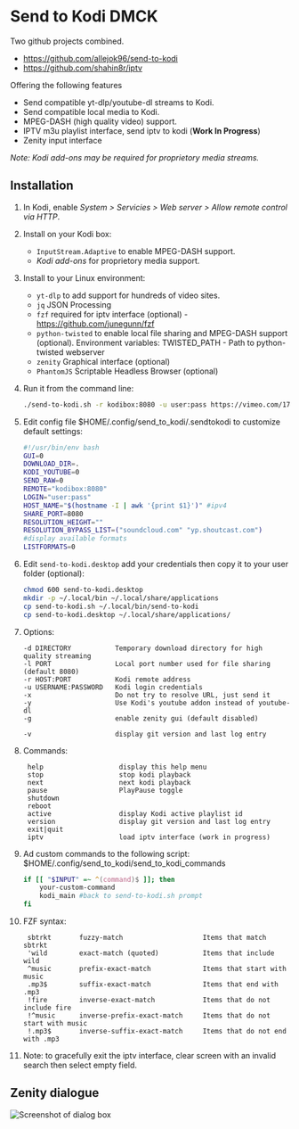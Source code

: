 # Send to Kodi DMCK

Two github projects combined.

* https://github.com/allejok96/send-to-kodi
* https://github.com/shahin8r/iptv

Offering the following features

* Send compatible yt-dlp/youtube-dl streams to Kodi.
* Send compatible local media to Kodi.
* MPEG-DASH (high quality video) support.
* IPTV m3u playlist interface, send iptv to kodi (__Work In Progress__)
* Zenity input interface

*Note: Kodi add-ons may be required for proprietory media streams.*

## Installation

1. In Kodi, enable *System > Servicies > Web server > Allow remote control via HTTP*.

1. Install on your Kodi box:
   * `InputStream.Adaptive` to enable MPEG-DASH support.
   * *Kodi add-ons* for proprietory media support.

1. Install to your Linux environment:
   * `yt-dlp`           to add support for hundreds of video sites.
   * `jq`               JSON Processing
   * `fzf`              required for iptv interface (optional) - https://github.com/junegunn/fzf
   * `python-twisted`   to enable local file sharing and MPEG-DASH support (optional). Environment variables: TWISTED_PATH - Path to python-twisted webserver
   * `zenity`           Graphical interface (optional)
   * `PhantomJS`        Scriptable Headless Browser (optional)

1. Run it from the command line:
    ```bash
    ./send-to-kodi.sh -r kodibox:8080 -u user:pass https://vimeo.com/174312494
    ```

1. Edit config file $HOME/.config/send_to_kodi/.sendtokodi to customize default settings:
    ```bash
    #!/usr/bin/env bash
    GUI=0
    DOWNLOAD_DIR=.
    KODI_YOUTUBE=0
    SEND_RAW=0
    REMOTE="kodibox:8080"
    LOGIN="user:pass"
    HOST_NAME="$(hostname -I | awk '{print $1}')" #ipv4
    SHARE_PORT=8080
    RESOLUTION_HEIGHT=""
    RESOLUTION_BYPASS_LIST=("soundcloud.com" "yp.shoutcast.com")
    #display available formats
    LISTFORMATS=0
    ```

1. Edit `send-to-kodi.desktop` add your credentials then copy it to your user folder (optional):
    ```bash
    chmod 600 send-to-kodi.desktop
    mkdir -p ~/.local/bin ~/.local/share/applications
    cp send-to-kodi.sh ~/.local/bin/send-to-kodi
    cp send-to-kodi.desktop ~/.local/share/applications/
    ```

1. Options:

       -d DIRECTORY           Temporary download directory for high quality streaming
       -l PORT                Local port number used for file sharing (default 8080)
       -r HOST:PORT           Kodi remote address
       -u USERNAME:PASSWORD   Kodi login credentials
       -x                     Do not try to resolve URL, just send it
       -y                     Use Kodi's youtube addon instead of youtube-dl
       -g                     enable zenity gui (default disabled)

       -v                     display git version and last log entry

1. Commands:

        help                   display this help menu
        stop                   stop kodi playback
        next                   next kodi playback
        pause                  PlayPause toggle
        shutdown
        reboot
        active                 display Kodi active playlist id
        version                display git version and last log entry
        exit|quit
        iptv                   load iptv interface (work in progress)

1. Ad custom commands to the following script: $HOME/.config/send_to_kodi/send_to_kodi_commands
    ```bash
    if [[ "$INPUT" =~ ^(command)$ ]]; then
        your-custom-command
        kodi_main #back to send-to-kodi.sh prompt
    fi
    ```

1. FZF syntax:

        sbtrkt       fuzzy-match	                Items that match sbtrkt
        'wild        exact-match (quoted)	        Items that include wild
        ^music       prefix-exact-match	            Items that start with music
        .mp3$        suffix-exact-match	            Items that end with .mp3
        !fire	     inverse-exact-match	        Items that do not include fire
        !^music      inverse-prefix-exact-match	    Items that do not start with music
        !.mp3$       inverse-suffix-exact-match	    Items that do not end with .mp3       

1. Note: to gracefully exit the iptv interface, clear screen with an invalid search then select empty field.

## Zenity dialogue

 ![Screenshot of dialog box](https://user-images.githubusercontent.com/7693838/119225728-d94f1000-bb05-11eb-9ff2-5a32d2974f55.png)
